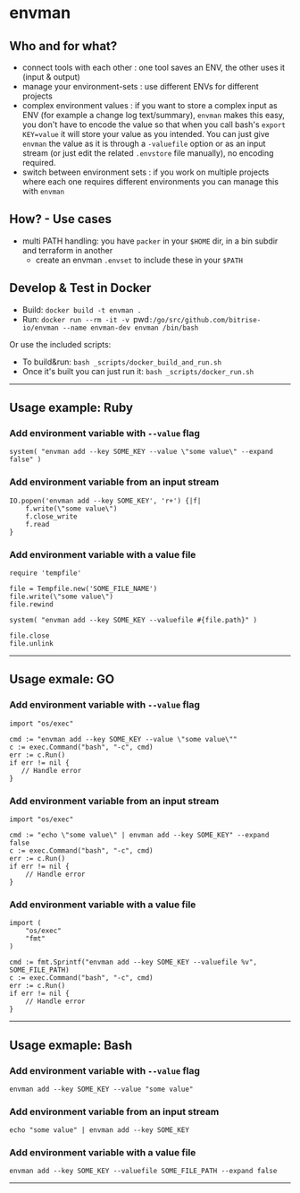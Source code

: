 # envman

## Who and for what?

- connect tools with each other : one tool saves an ENV, the other uses it (input & output)
- manage your environment-sets : use different ENVs for different projects
- complex environment values : if you want to store a complex input as ENV (for example a change log text/summary), `envman` makes this easy, you don't have to encode the value so that when you call bash's `export KEY=value` it will store your value as you intended. You can just give `envman` the value as it is through a `-valuefile` option or as an input stream (or just edit the related `.envstore` file manually), no encoding required.
- switch between environment sets : if you work on multiple projects where each one requires different environments you can manage this with `envman`


## How? - Use cases

- multi PATH handling: you have `packer` in your `$HOME` dir, in a bin subdir and terraform in another
	- create an envman `.envset` to include these in your `$PATH`


## Develop & Test in Docker

* Build: `docker build -t envman .`
* Run: `docker run --rm -it -v `pwd`:/go/src/github.com/bitrise-io/envman --name envman-dev envman /bin/bash`

Or use the included scripts:

* To build&run: `bash _scripts/docker_build_and_run.sh`
* Once it's built you can just run it: `bash _scripts/docker_run.sh`


---
## Usage example: Ruby

### Add environment variable with `--value` flag

```
system( "envman add --key SOME_KEY --value \"some value\" --expand false" )
```

### Add environment variable from an input stream

```
IO.popen('envman add --key SOME_KEY', 'r+') {|f| 
	f.write(\"some value\") 
	f.close_write
	f.read 
}
```

### Add environment variable with a value file

```
require 'tempfile'

file = Tempfile.new('SOME_FILE_NAME')
file.write(\"some value\")
file.rewind

system( "envman add --key SOME_KEY --valuefile #{file.path}" )

file.close
file.unlink 
```
  
---
## Usage exmale: GO 

### Add environment variable with `--value` flag

```
import "os/exec"

cmd := "envman add --key SOME_KEY --value \"some value\""
c := exec.Command("bash", "-c", cmd)
err := c.Run()
if err != nil {
   // Handle error
}
```

### Add environment variable from an input stream

```
import "os/exec"

cmd := "echo \"some value\" | envman add --key SOME_KEY" --expand false
c := exec.Command("bash", "-c", cmd)
err := c.Run()
if err != nil {
	// Handle error
}
```

### Add environment variable with a value file

```
import (
	"os/exec"
	"fmt"
)

cmd := fmt.Sprintf("envman add --key SOME_KEY --valuefile %v", SOME_FILE_PATH)
c := exec.Command("bash", "-c", cmd)
err := c.Run()
if err != nil {
	// Handle error
}
```

---
## Usage exmaple: Bash

### Add environment variable with `--value` flag

```
envman add --key SOME_KEY --value "some value"
```

### Add environment variable from an input stream

```
echo "some value" | envman add --key SOME_KEY
```

### Add environment variable with a value file

```
envman add --key SOME_KEY --valuefile SOME_FILE_PATH --expand false
```
  
---
